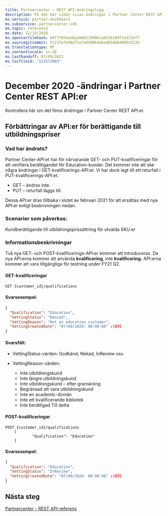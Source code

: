 ```yaml
---
title: Partnercenter – REST API-ändringslogg
description: På den här sidan visas ändringar i Partner Center REST API:er
ms.service: partner-dashboard
ms.subservice: partnercenter-sdk
ms.topic: reference
ms.date: 12/15/2020
ms.openlocfilehash: d4f7f034a36a26b6219086ca952b189f7a313ef7
ms.sourcegitcommit: 51237e7e98d71a7e0590b4d6a4034b6409542126
ms.translationtype: MT
ms.contentlocale: sv-SE
ms.lasthandoff: 07/09/2021
ms.locfileid: "113572003"
---
```

# <a name="december-2020-changes-to-partner-center-rest-apis"></a>December 2020 -ändringar i Partner Center REST API:er

Kontrollera här om det finns ändringar i Partner Center REST API:er.

## <a name="enhancements-to-education-pricing-eligibility-apis"></a>Förbättringar av API:er för berättigande till utbildningspriser



### <a name="what-has-changed"></a>Vad har ändrats?

Partner Center-API:et har för närvarande GET- och PUT-kvalificeringar för att verifiera berättigandet för Education-kunder. Det kommer inte att ske några ändringar i GET-kvalificerings-API:et. Vi har dock lagt till ett returfall i PUT-kvalificerings-API:et.

- GET – ändras inte.
- PUT – returfall läggs till.

Dessa API:er dras tillbaka i slutet av februari 2021 för att ersättas med nya API:er enligt beskrivningen nedan.

### <a name="scenarios-impacted"></a>Scenarier som påverkas:

Kundberättigande till utbildningsprissättning för utvalda SKU:er

### <a name="detail-descriptions"></a>Informationsbeskrivningar

Två nya GET- och POST-kvalificerings-API:er kommer att introduceras. De nya API:erna kommer att använda **kvalificering**, inte **kvalificering.** API:erna kommer att vara tillgängliga för testning under FY21 Q2.

#### <a name="get-qualifications"></a>GET-kvalificeringar

```http
GET {customer_id}/qualifications
```

#### <a name="response-example"></a>Svarsexempel:

```json
{
  "Qualification": "Education",
  "VettingStatus": "Denied",
  "VettingReason": "Not an education customer",
  "VettingCreatedDate": "07/09/2020: 00:00:00" //UTC
}
```

#### <a name="response-fields"></a>Svarsfält: 

- VettingStatus-värden: Godkänd, Nekad, InReview osv.

- VettingReason-värden:
   - Inte utbildningskund
   - Inte längre utbildningskund
   - Inte utbildningskund – efter granskning
   - Begränsad att vara utbildningskund
   - Inte en academic-domän
   - Inte ett kvalificerande bibliotek
   - Inte berättigad Till detta
 
#### <a name="post-qualifications"></a>POST-kvalificeringar

```http
POST {customer_id}/qualifications
    [
            "Qualification": "Education"
    ]
```

#### <a name="response-example"></a>Svarsexempel:

```JSON
{
  "Qualification": "Education",
  "VettingStatus": "InReview",
  "VettingCreatedDate": "07/09/2020: 00:00:00" //UTC
}
```

## <a name="next-steps"></a>Nästa steg

[Partnercenter – REST API-referens](partner-center-rest-api-reference.md)
